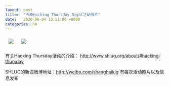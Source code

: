 ```yaml
---
layout: post
title:  "今晚Hacking Thursday Night活动照片"
date:   2020-06-04 13:51:06 +0000
categories: h4
---
```


[<img style='margin:10px;' src='/res2020q2/k604.h4/k604_2009_1700+08.1920p.jpg'>](/res2020q2/k604.h4/k604_2009_1700+08.JPG)
[<img style='margin:10px;' src='/res2020q2/k604.h4/k604_2037_2700+08.1920p.jpg'>](/res2020q2/k604.h4/k604_2037_2700+08.JPG)

有关Hacking Thursday活动的介绍：
http://www.shlug.org/about/#hacking-thursday

SHLUG的新浪微博地址：http://weibo.com/shanghailug 有每次活动照片以及信息发布


